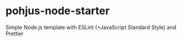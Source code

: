 # pohjus-node-starter
Simple Node.js template with ESLint (+JavaScript Standard Style) and Prettier
